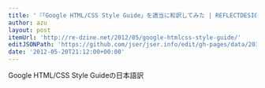 ```yaml
---
title: '『「Google HTML/CSS Style Guide」を適当に和訳してみた | REFLECTDESIGN』'
author: azu
layout: post
itemUrl: 'http://re-dzine.net/2012/05/google-htmlcss-style-guide/'
editJSONPath: 'https://github.com/jser/jser.info/edit/gh-pages/data/2012/05/index.json'
date: '2012-05-20T21:12:00+00:00'
---
```

Google HTML/CSS Style Guideの日本語訳
